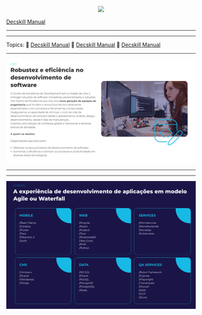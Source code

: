 

<p align="center">
<img src="https://github.com/decskill-boost/.github/assets/78824435/31980d40-0d57-4dfd-8364-b2dabf62fa5f" width="350">
</p>


[Decskill Manual](https://github.com/decskill-boost/decskill/blob/main/README.md)

--------------------------------------------------------------------------------------
--------------------------------------------------------------------------------------

Topics:
🔵 [Decskill Manual](https://github.com/decskill-boost/decskill/blob/main/README.md)
🔵 [Decskill Manual](https://github.com/decskill-boost/decskill/blob/main/README.md)
🔵 [Decskill Manual](https://github.com/decskill-boost/decskill/blob/main/README.md)


--------------------------------------------------------------------------------------

![Alt text](https://github.com/decskill-boost/.github/blob/main/profile/image-1.png)

--------------------------------------------------------------------------------------
--------------------------------------------------------------------------------------
![Alt text](https://github.com/decskill-boost/.github/blob/main/profile/image.png)



